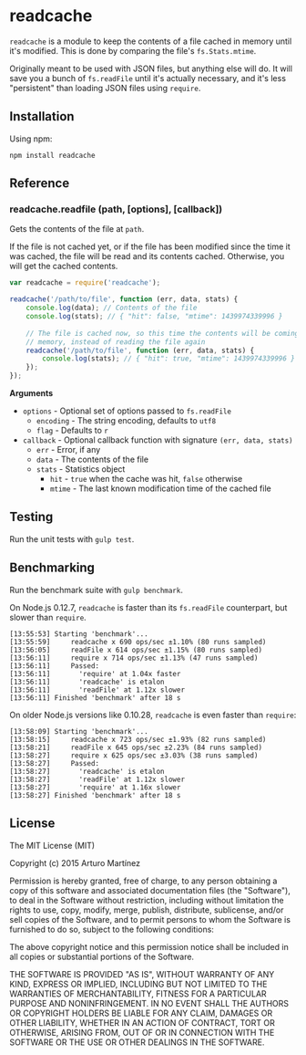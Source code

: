 # readcache

`readcache` is a module to keep the contents of a file cached in memory until
it's modified. This is done by comparing the file's `fs.Stats.mtime`.

Originally meant to be used with JSON files, but anything else will do. It
will save you a bunch of `fs.readFile` until it's actually necessary, and
it's less "persistent" than loading JSON files using `require`.

## Installation

Using npm:

```
npm install readcache
```

## Reference

### readcache.readfile (path, [options], [callback])

Gets the contents of the file at `path`.

If the file is not cached yet, or if the file has been modified since the time
it was cached, the file will be read and its contents cached. Otherwise, you
will get the cached contents.

```js
var readcache = require('readcache');

readcache('/path/to/file', function (err, data, stats) {
    console.log(data); // Contents of the file
    console.log(stats); // { "hit": false, "mtime": 1439974339996 }
        
    // The file is cached now, so this time the contents will be coming from 
    // memory, instead of reading the file again
    readcache('/path/to/file', function (err, data, stats) {
        console.log(stats); // { "hit": true, "mtime": 1439974339996 }
    });
});
```

__Arguments__

* `options` - Optional set of options passed to `fs.readFile`
    * `encoding` - The string encoding, defaults to `utf8`
    * `flag` - Defaults to `r`
* `callback` - Optional callback function with signature `(err, data, stats)`
    * `err` - Error, if any
    * `data` - The contents of the file
    * `stats` - Statistics object
        * `hit` - `true` when the cache was hit, `false` otherwise
        * `mtime` - The last known modification time of the cached file

## Testing

Run the unit tests with `gulp test`.

## Benchmarking

Run the benchmark suite with `gulp benchmark`.

On Node.js 0.12.7, `readcache` is faster than its `fs.readFile` counterpart,
but slower than `require`. 
```
[13:55:53] Starting 'benchmark'...
[13:55:59]     readcache x 690 ops/sec ±1.10% (80 runs sampled)
[13:56:05]     readFile x 614 ops/sec ±1.15% (80 runs sampled)
[13:56:11]     require x 714 ops/sec ±1.13% (47 runs sampled)
[13:56:11]     Passed:
[13:56:11]       'require' at 1.04x faster
[13:56:11]       'readcache' is etalon
[13:56:11]       'readFile' at 1.12x slower
[13:56:11] Finished 'benchmark' after 18 s
```

On older Node.js versions like 0.10.28, `readcache` is even faster than 
`require`:
```
[13:58:09] Starting 'benchmark'...
[13:58:15]     readcache x 723 ops/sec ±1.93% (82 runs sampled)
[13:58:21]     readFile x 645 ops/sec ±2.23% (84 runs sampled)
[13:58:27]     require x 625 ops/sec ±3.03% (38 runs sampled)
[13:58:27]     Passed:
[13:58:27]       'readcache' is etalon
[13:58:27]       'readFile' at 1.12x slower
[13:58:27]       'require' at 1.16x slower
[13:58:27] Finished 'benchmark' after 18 s
```

## License

The MIT License (MIT)

Copyright (c) 2015 Arturo Martínez

Permission is hereby granted, free of charge, to any person obtaining a copy
of this software and associated documentation files (the "Software"), to deal
in the Software without restriction, including without limitation the rights
to use, copy, modify, merge, publish, distribute, sublicense, and/or sell
copies of the Software, and to permit persons to whom the Software is
furnished to do so, subject to the following conditions:

The above copyright notice and this permission notice shall be included in
all copies or substantial portions of the Software.

THE SOFTWARE IS PROVIDED "AS IS", WITHOUT WARRANTY OF ANY KIND, EXPRESS OR
IMPLIED, INCLUDING BUT NOT LIMITED TO THE WARRANTIES OF MERCHANTABILITY,
FITNESS FOR A PARTICULAR PURPOSE AND NONINFRINGEMENT. IN NO EVENT SHALL THE
AUTHORS OR COPYRIGHT HOLDERS BE LIABLE FOR ANY CLAIM, DAMAGES OR OTHER
LIABILITY, WHETHER IN AN ACTION OF CONTRACT, TORT OR OTHERWISE, ARISING FROM,
OUT OF OR IN CONNECTION WITH THE SOFTWARE OR THE USE OR OTHER DEALINGS IN
THE SOFTWARE.